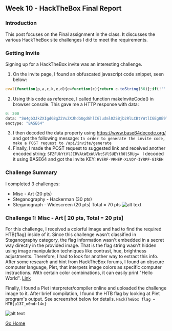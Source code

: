 ## Week 10 - HackTheBox Final Report           
### Introduction
This post focuses on the Final assignment in the class. It discusses the various
HackTheBox site challenges I did to meet the requirements.

### Getting Invite
Signing up for a HackTheBox invite was an interesting challenge. 
1.  On the invite page, I found an obfuscated javascript code snippet, seen below:
```javascript
eval(function(p,a,c,k,e,d){e=function(c){return c.toString(36)};if(!''.replace(/^/,String)){while(c--){d[c.toString(a)]=k[c]||c.toString(a)}k=[function(e){return d[e]}];e=function(){return'\\w+'};c=1};while(c--){if(k[c])...e|error|data|var|verifyInviteCode|makeInviteCode|how|to|generate|verify'.split('|'),0,{}))
```
2. Using this code as reference, I called function makeInviteCode() in browser console. 
 This gave me a HTTP response with data:
``` javascript
0: 200
data: "SW4gb3JkZXIgdG8gZ2VuZXJhdGUgdGhlIGludml0ZSBjb2RlLCBtYWtlIGEgUE9TVCByZXF1ZXN0IHRvIC9hcGkvaW52aXRlL2dlbmVyYXRl"
enctype: "BASE64"
```
3. I then decoded the data property using https://www.base64decode.org/ and got the following message:
```In order to generate the invite code, make a POST request to /api/invite/generate```
4. Finally, I made the POST request to suggested link and received another encoded string:
```SFZFUkYtVlJIRVAtWExWUVktSVlSUEYtR0lSRUg= ```
I decoded it using BASE64 and got the invite KEY: 
```HVERF-VRHEP-XLVQY-IYRPF-GIREH```

### Challenge Summary
I completed 3 challenges:
*   Misc - Art  (20 pts)
*   Steganography - Hackerman (30 pts)
*   Steganograph - Widescreen (20 pts)
Total = 70 pts
 ![alt text](../images/final_summary.jpg "Challenge summary")


### Challenge 1: Misc - Art [ 20 pts, Total = 20 pts]
For this challenge, I received a colorful image and had to find the required HTB{flag} inside of it.
Since this challenge wasn't classified in Steganography category, the flag information wasn't embedded in a secret way directly in the provided image. That is the flag string wasn't hidden using
image manipulation techniques like contrast, hue, brightness adjustments. 
Therefore, I had to look for another way to extract this info. After some research and hint from HackTheBox forums, I found an obscure computer language, Piet, that interpets image colors as specific computer instructions. With certain color combinations, it can easily print "Hello World". 
[Link](https://en.wikipedia.org/wiki/Esoteric_programming_language#Piet)

Finally, I found a Piet interpreter/compiler online and uploaded the challenge image to it. After brief compilation, I found the HTB flag by looking at Piet program's output. See screenshot below for details. 
```HackTheBox flag = HTB{p137_m0ndr14n}```

 ![alt text](../images/final_ch1.jpg "Challenge 1 screenshot")


[Go Home](../index.md) 
